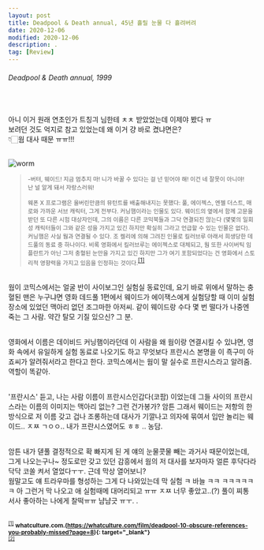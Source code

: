 ```yaml
---
layout: post
title: Deadpool & Death annual, 45년 흘릴 눈물 다 흘려버려
date: 2020-12-06
modified: 2020-12-06
description: .
tag: [Review]
---
```


###### Deadpool & Death annual, 1999

<br/><br/>
아니 이거 원래 연초인가 트칭긔 님한테 ㅊㅊ 받았었는데 이제야 봤다 ㅠ<br/>
보려던 것도 억지로 참고 있었는데 왜 이거 걍 바로 켰냐면은? <br/>
👇🏻웜 대사 때문 ㅠㅠ!!!
<br/><br/>


![worm](https://cdn3.whatculture.com/images/2016/02/Deadpool-Worm.jpg)
> <small> -버텨, 웨이드! 지금 멈추지 마! 니가 바꿀 수 있다는 걸 넌 믿어야 해! 이건 네 잘못이 아니야! <br/>난 널 알게 돼서 자랑스러워!<br/><br/>
> 웨폰 X 프로그램은 울버린만큼의 뮤턴트를 배출해내지는 못했다: 풀, 에이젝스, 엔젤 더스트, 매로와 가까운 서브 캐릭터, 그게 전부다. 커닝햄이라는 인물도 있다. 웨이드의 옆에서 함께 고문을 받던 또 다른 시험 대상자인데, 그의 이름은 다른 코믹북들과 그닥 연결되진 않는다 (몇몇의 일회성 캐릭터들이 그와 같은 성을 가지고 있긴 하지만 확실히 그라고 언급할 수 있는 인물은 없다). 커닝햄은 사실 웜과 연결될 수 있다. 조 켈리에 의해 그려진 인물로 킬러브루 아래서 희생당한 데드풀의 동료 중 하나이다. 비록 영화에서 킬러브루는 에이젝스로 대체되고, 웜 또한 사이버틱 임플란트가 아닌 그저 충혈된 눈만을 가지고 있긴 하지만 그가 여기 포함되었다는 건 영화에서 스토리적 영향력을 가지고 있음을 인정하는 것이다.</small><sup id="1">[[1]](#1-ref)</sup> 

<br/>
웜이 코믹스에서는 얼굴 반이 사이보그인 실험실 동료인데, 
요기 바로 위에서 말하는 충혈된 맨은 누구냐면 영화 데드풀 1편에서 웨이드가 에이잭스에게 실험당할 때 이미 실험 장소에 있었던 맥아리 없던 조그마한 아저씨. 같이 웨이드랑 수다 몇 번 떨다가 나중엔 죽는 그 사람. 약간 탈모 기질 있으신? 그 분. 

<br/>영화에서 이름은 데이비드 커닝햄이라던데 이 사람을 왜 웜이랑 연결시킬 수 있냐면, 영화 속에서 유일하게 실험 동료로 나오기도 하고 무엇보다 프란시스 본명을 이 죡구미 아죠씨가 알려줘서라고 한다고 한다. 코믹스에서는 웜이 말 실수로 프란시스라고 알려줌. 역할이 똑같아. 

<br/>'프란시스' 듣고, 나는 사람 이름이 프란시스인갑다(코팜) 이었는데 그들 사이의 프란시스라는 이름의 이미지는 맥아리 없는? 그런 건가봉가? 암튼 그래서 웨이드는 저항의 한 방식으로 저 이름 갖고 겁나 조롱하는데 대사가 기깔나고 의자에 묶여서 입만 놀리는 웨이드.. ㅈㅉ ㄱㅇㅇ.. 내가 프란시스였어도 ㅎㅎ .. 농담. 

<br/>
암튼 내가 덷풀 결정적으로 확 빠지게 된 게 얘의 눈물콧물 빼는 과거사 때문이었는데, 그게 나오는구나~ 정도로만 갖고 있던 감흥에서 웜의 저 대사를 보자마자 얼른 후닥다라닥닥 코쏠 켜서 열었다ㅜㅜ.  근데 막상 열어보니?
<br/> 웜말고도 얘 트라우마를 형성하는 그게 다 나와있는데 막 실험 ㅋ  바늘 ㅋㅋ   ㅋㅋㅋㅋㅋㅋ 아 그런거 막 나오고 애 실험때메 대머리되고 ㅠㅠ ㅈㅉ 너무 좋았고..(?) 풀이 찌통 서사 좋아하는 나에게 찰떡ㅠㅠ 냠냠긋 ㅠㅜ. .
<br/>
<br/>




<small id="1-ref"><sup>[[1]](#1)</sup> **whatculture.com.(https://whatculture.com/film/deadpool-10-obscure-references-you-probably-missed?page=8){: target="_blank"}** </small> <br/>
<small id="1-ref"><sup>[[2]](#1)</sup>
